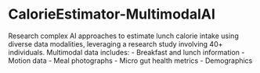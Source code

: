 # CalorieEstimator-MultimodalAI
Research complex AI approaches to estimate lunch calorie intake using diverse data modalities, leveraging a research study involving 40+ individuals. Multimodal data includes:     - Breakfast and lunch information     - Motion data     - Meal photographs     - Micro gut health metrics     - Demographics
